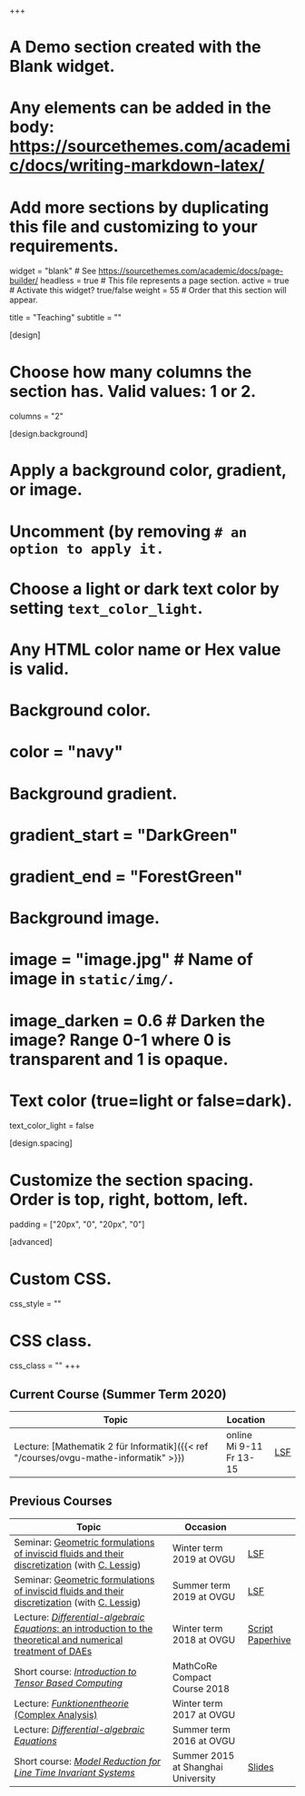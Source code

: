 +++
# A Demo section created with the Blank widget.
# Any elements can be added in the body: https://sourcethemes.com/academic/docs/writing-markdown-latex/
# Add more sections by duplicating this file and customizing to your requirements.

widget = "blank"  # See https://sourcethemes.com/academic/docs/page-builder/
headless = true  # This file represents a page section.
active = true  # Activate this widget? true/false
weight = 55  # Order that this section will appear.

title = "Teaching"
subtitle = ""

[design]
  # Choose how many columns the section has. Valid values: 1 or 2.
  columns = "2"

[design.background]
  # Apply a background color, gradient, or image.
  #   Uncomment (by removing `# an option to apply it.`
  #   Choose a light or dark text color by setting `text_color_light`.
  #   Any HTML color name or Hex value is valid.

  # Background color.
  # color = "navy"
  
  # Background gradient.
  # gradient_start = "DarkGreen"
  # gradient_end = "ForestGreen"
  
  # Background image.
  # image = "image.jpg"  # Name of image in `static/img/`.
  # image_darken = 0.6  # Darken the image? Range 0-1 where 0 is transparent and 1 is opaque.

  # Text color (true=light or false=dark).
  text_color_light = false

[design.spacing]
  # Customize the section spacing. Order is top, right, bottom, left.
  padding = ["20px", "0", "20px", "0"]

[advanced]
 # Custom CSS. 
 css_style = ""
 
 # CSS class.
 css_class = ""
+++

## Current Course (Summer Term 2020)

| Topic | Location | |
| ----- | ------ | --- |
| Lecture: [Mathematik 2 f&uuml;r Informatik]({{< ref "/courses/ovgu-mathe-informatik" >}}) | online <br> Mi 9-11 <br> Fr 13-15 |  [LSF](https://lsf.ovgu.de/qislsf/rds?state=verpublish&status=init&vmfile=no&publishid=154905&moduleCall=webInfo&publishConfFile=webInfo&publishSubDir=veranstaltung) |

## Previous Courses

| Topic | Occasion | |
| ----- | ------ | --- |
| Seminar: [Geometric formulations of inviscid fluids and their discretization](http://janheiland.de/19-geometric-fluids-discretization/) (with [C. Lessig](http://graphics.cs.uni-magdeburg.de/)) | Winter term 2019 at OVGU | [LSF](https://lsf.ovgu.de/qislsf/rds?state=verpublish&status=init&vmfile=no&moduleCall=webInfo&publishConfFile=webInfo&publishSubDir=veranstaltung&veranstaltung.veranstid=148544) |
| Seminar: [Geometric formulations of inviscid fluids and their discretization](http://janheiland.de/19-geometric-fluids-discretization/) (with [C. Lessig](http://graphics.cs.uni-magdeburg.de/)) | Summer term 2019 at OVGU | [LSF](https://lsf.ovgu.de/qislsf/rds?state=verpublish&status=init&vmfile=no&moduleCall=webInfo&publishConfFile=webInfo&publishSubDir=veranstaltung&veranstaltung.veranstid=141052) |
| Lecture: [*Differential-algebraic Equations*: an introduction to the theoretical and numerical treatment of DAEs](http://janheiland.de/18-dae-course-ovgu/) | Winter term 2018 at OVGU | [Script](http://janheiland.de/script-daes/) <br> [Paperhive](https://paperhive.org/channels/invitationLink?token=Rnz0EW4CHT70) |
| Short course: [*Introduction to Tensor Based Computing*](https://www.mathcore.ovgu.de/TEACHING/COMPACTCOURSES/2018num.php) | MathCoRe Compact Course 2018 | |
| Lecture: [*Funktionentheorie* (Complex Analysis)](http://janheiland.de/17-funktionentheorie-ovgu/) | Winter term 2017 at OVGU | |
| Lecture: [*Differential-algebraic Equations*](http://janheiland.de/16-dae-course-ovgu/) | Summer term 2016 at OVGU | |
| Short course: [*Model Reduction for Line Time Invariant Systems*](http://janheiland.de/mor-shortcourse-SH/) | Summer 2015 at Shanghai University | [Slides](https://github.com/highlando/mor-shortcourse-SH/raw/gh-pages/lecture_notes.pdf) |
